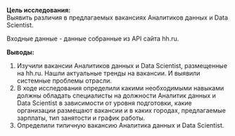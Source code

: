 **Цель исследования:**<br>
Выявить различия в предлагаемых вакансиях Аналитиков данных и Data Scientist.<br>

Входные данные - данные собранные из API сайта hh.ru.<br>

**Выводы:**<br>
1. Изучили вакансии Аналитиков данных и Data Scientist, размещенные на hh.ru. Нашли актуальные тренды на вакансии. И выявили системные проблемы отрасли.<br>
2. В ходе исследования определили какими необходимыми навыками должны обладать специалисты на должности Аналитик данных и Data Scientist в зависимости от уровня подготовки, какие организации размещают вакансии и в каких городах, предлагаемые зарплаты, тип занятости и график работы.<br>
3. Определили типичную вакансию Аналитика данных и Data Scientist.<br>
